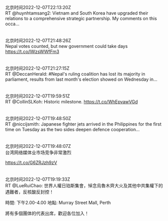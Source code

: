 北京时间2022-12-07T22:13:20Z<br>RT @huynhtamsang2: Vietnam and South Korea have upgraded their relations to a comprehensive strategic partnership. My comments on this occa…<br><br><br>北京时间2022-12-07T21:48:26Z<br>Nepal votes counted, but new government could take days https://t.co/lWzsWWfFm3<br><br><br>北京时间2022-12-07T21:27:15Z<br>RT @DeccanHerald: #Nepal's ruling coalition has lost its majority in parliament, results from last month's election showed on Wednesday in…<br><br><br>北京时间2022-12-07T19:59:51Z<br>RT @CollinSLKoh: Historic milestone. https://t.co/WhEpvawVGd<br><br><br>北京时间2022-12-07T19:48:50Z<br>RT @niccijsmith: Japanese fighter jets arrived in the Philippines for the first time on Tuesday as the two sides deepen defence cooperation…<br><br><br>北京时间2022-12-07T19:48:07Z<br>台湾网络媒体业市场竞争非常激烈

https://t.co/G6ZRJzh9zV<br><br><br>北京时间2022-12-07T19:19:33Z<br>RT @LueRuiChao: 世界人權日珀斯集會，悼念烏魯木齊大火及其他中共集權下的遇難者，反核酸反封控！

時間: 下午2.00-4.00
地點: Murray Street Mall, Perth

將有多個團体的代表出席，歡迎各位加入！<br><br><br>